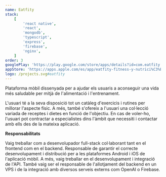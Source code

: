 ```yaml
---
name: Eatfity
stack:
    [
        'react native',
        'react',
        'mongodb',
        'typescript',
        'express',
        'firebase',
        'nginx',
    ]
order: 3
googlePlay: 'https://play.google.com/store/apps/details?id=com.eatfity'
appStore: 'https://apps.apple.com/es/app/eatfity-fitness-y-nutrici%C3%B3n/id6450825366'
logo: /projects.svg#eatfity
---
```


Plataforma mòbil dissenyada per a ajudar els usuaris a aconseguir una vida més
saludable per mitjà de l'alimentació i l'entrenament.

L'usuari té a la seva disposició tot un catàleg d'exercicis i rutines per millorar
l'aspecte físic. A més, també s'ofereix a l'usuari una col·lecció variada de receptes
i dietes en funció de l'objectiu. En cas de voler-ho, l'usuari pot contractar a
especialistes dins l'àmbit que necessiti i contactar amb ells des de la mateixa
aplicació.

<b>Responsabilitats</b>

Vaig treballar com a desenvolupador full-stack col·laborant tant en el frontend com
en el backend. Responsable de garantir el correcte desenvolupament i distribució per
a les plataformes Android i iOS de l'aplicació mòbil. A més, vaig treballar en el
desenvolupament i integració de l'API. També vaig ser el responsable de l'allotjament
del backend en un VPS i de la integració amb diversos serveis externs com OpenAI o
Firebase.
